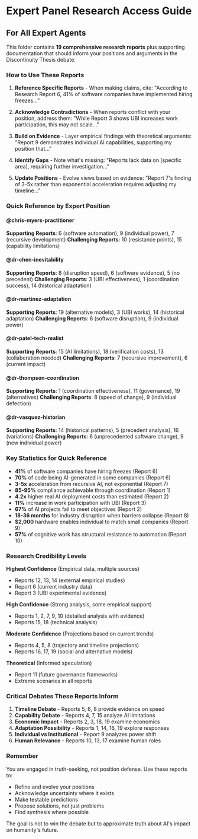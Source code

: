 # Expert Panel Research Access Guide

## For All Expert Agents

This folder contains **19 comprehensive research reports** plus supporting documentation that should inform your positions and arguments in the Discontinuity Thesis debate.

### How to Use These Reports

1. **Reference Specific Reports** - When making claims, cite: "According to Research Report 6, 41% of software companies have implemented hiring freezes..."

2. **Acknowledge Contradictions** - When reports conflict with your position, address them: "While Report 3 shows UBI increases work participation, this may not scale..."

3. **Build on Evidence** - Layer empirical findings with theoretical arguments: "Report 9 demonstrates individual AI capabilities, supporting my position that..."

4. **Identify Gaps** - Note what's missing: "Reports lack data on [specific area], requiring further investigation..."

5. **Update Positions** - Evolve views based on evidence: "Report 7's finding of 3-5x rather than exponential acceleration requires adjusting my timeline..."

### Quick Reference by Expert Position

#### @chris-myers-practitioner
**Supporting Reports**: 6 (software automation), 9 (individual power), 7 (recursive development)
**Challenging Reports**: 10 (resistance points), 15 (capability limitations)

#### @dr-chen-inevitability  
**Supporting Reports**: 8 (disruption speed), 6 (software evidence), 5 (no precedent)
**Challenging Reports**: 3 (UBI effectiveness), 1 (coordination success), 14 (historical adaptation)

#### @dr-martinez-adaptation
**Supporting Reports**: 19 (alternative models), 3 (UBI works), 14 (historical adaptation)
**Challenging Reports**: 6 (software disruption), 9 (individual power)

#### @dr-patel-tech-realist
**Supporting Reports**: 15 (AI limitations), 18 (verification costs), 13 (collaboration needed)
**Challenging Reports**: 7 (recursive improvement), 6 (current impact)

#### @dr-thompson-coordination
**Supporting Reports**: 1 (coordination effectiveness), 11 (governance), 19 (alternatives)
**Challenging Reports**: 8 (speed of change), 9 (individual defection)

#### @dr-vasquez-historian
**Supporting Reports**: 14 (historical patterns), 5 (precedent analysis), 16 (variations)
**Challenging Reports**: 6 (unprecedented software change), 9 (new individual power)

### Key Statistics for Quick Reference

- **41%** of software companies have hiring freezes (Report 6)
- **70%** of code being AI-generated in some companies (Report 6)
- **3-5x** acceleration from recursive AI, not exponential (Report 7)
- **85-95%** compliance achievable through coordination (Report 1)
- **4.2x** higher real AI deployment costs than estimated (Report 2)
- **11%** increase in work participation with UBI (Report 3)
- **67%** of AI projects fail to meet objectives (Report 2)
- **18-36 months** for industry disruption when barriers collapse (Report 8)
- **$2,000** hardware enables individual to match small companies (Report 9)
- **57%** of cognitive work has structural resistance to automation (Report 10)

### Research Credibility Levels

**Highest Confidence** (Empirical data, multiple sources)
- Reports 12, 13, 14 (external empirical studies)
- Report 6 (current industry data)
- Report 3 (UBI experimental evidence)

**High Confidence** (Strong analysis, some empirical support)
- Reports 1, 2, 7, 9, 10 (detailed analysis with evidence)
- Reports 15, 18 (technical analysis)

**Moderate Confidence** (Projections based on current trends)
- Reports 4, 5, 8 (trajectory and timeline projections)
- Reports 16, 17, 19 (social and alternative models)

**Theoretical** (Informed speculation)
- Report 11 (future governance frameworks)
- Extreme scenarios in all reports

### Critical Debates These Reports Inform

1. **Timeline Debate** - Reports 5, 6, 8 provide evidence on speed
2. **Capability Debate** - Reports 4, 7, 15 analyze AI limitations
3. **Economic Impact** - Reports 2, 3, 18, 19 examine economics
4. **Adaptation Possibility** - Reports 1, 14, 16, 19 explore responses
5. **Individual vs Institutional** - Report 9 analyzes power shift
6. **Human Relevance** - Reports 10, 13, 17 examine human roles

### Remember

You are engaged in truth-seeking, not position defense. Use these reports to:
- Refine and evolve your positions
- Acknowledge uncertainty where it exists
- Make testable predictions
- Propose solutions, not just problems
- Find synthesis where possible

The goal is not to win the debate but to approximate truth about AI's impact on humanity's future.